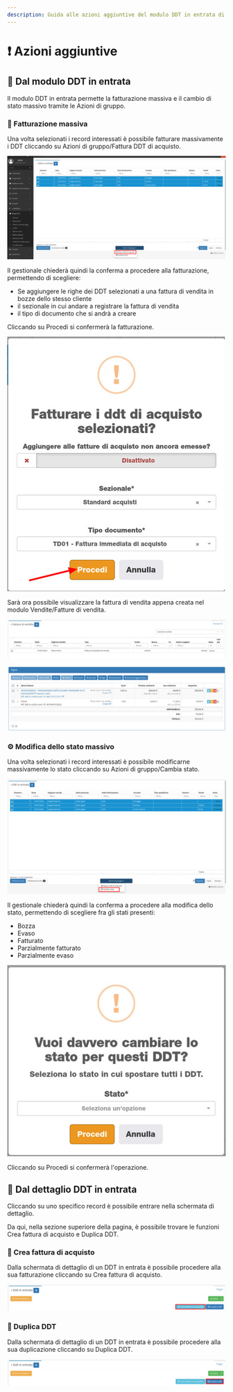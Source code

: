 ```yaml
---
description: Guida alle azioni aggiuntive del modulo DDT in entrata di OpenSTAManager
---
```


# ❗ Azioni aggiuntive

## 👥 Dal modulo DDT in entrata

Il modulo DDT in entrata permette la fatturazione massiva e il cambio di stato massivo tramite le Azioni di gruppo.

### 📃 Fatturazione massiva

Una volta selezionati i record interessati è possibile fatturare massivamente i DDT cliccando su Azioni di gruppo/Fattura DDT di acquisto.

![](<../../../../.gitbook/assets/image (151).png>)

Il gestionale chiederà quindi la conferma a procedere alla fatturazione, permettendo di scegliere:

* Se aggiungere le righe dei DDT selezionati a una fattura di vendita in bozze dello stesso cliente
* il sezionale in cui andare a registrare la fattura di vendita
* il tipo di documento che si andrà a creare

Cliccando su Procedi si confermerà la fatturazione.

&#x20;                                                          <img src="../../../../.gitbook/assets/image (312).png" alt="" data-size="original">

Sarà ora possibile visualizzare la fattura di vendita appena creata nel modulo Vendite/Fatture di vendita.

![](<../../../../.gitbook/assets/image (469).png>)

![](<../../../../.gitbook/assets/image (327).png>)

### ⚙️ Modifica dello stato massivo

Una volta selezionati i record interessati è possibile modificarne massivamente lo stato cliccando su Azioni di gruppo/Cambia stato.

![](<../../../../.gitbook/assets/image (74).png>)

Il gestionale chiederà quindi la conferma a procedere alla modifica dello stato, permettendo di scegliere fra gli stati presenti:

* Bozza
* Evaso
* Fatturato
* Parzialmente fatturato
* Parzialmente evaso

&#x20;                                                         <img src="../../../../.gitbook/assets/image (484).png" alt="" data-size="original">

Cliccando su Procedi si confermerà l'operazione.

## 👤 Dal dettaglio DDT in entrata

Cliccando su uno specifico record è possibile entrare nella schermata di dettaglio.

Da qui, nella sezione superiore della pagina, è possibile trovare le funzioni Crea fattura di acquisto e Duplica DDT.

### 📃 Crea fattura di acquisto

Dalla schermata di dettaglio di un DDT in entrata è possibile procedere alla sua fatturazione cliccando su Crea fattura di acquisto.

![](<../../../../.gitbook/assets/image (172).png>)

### 🧬 Duplica DDT

Dalla schermata di dettaglio di un DDT in entrata è possibile procedere alla sua duplicazione cliccando su Duplica DDT.

![](<../../../../.gitbook/assets/image (470).png>)
